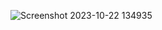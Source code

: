 ![Screenshot 2023-10-22 134935](https://github.com/devisha04/DSA_LAB-G1-/assets/147936789/8ed16abb-a8e9-4daa-8c55-eef9761a6137)

